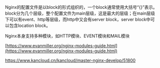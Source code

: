 Nginx的配置文件是以block的形式组织的，一个block通常使用大括号“{}”表示。block分为几个层级，整个配置文件为main层级，这是最大的层级；在main层级下可以有event、http等层级，而http中又会有server block，server block中可以包含location block。

Nginx本身支持多种模块，如HTTP模块、EVENT模块和MAIL模块

[https://www.evanmiller.org/nginx-modules-guide.html](https://www.evanmiller.org/nginx-modules-guide.html)

https://www.kancloud.cn/kancloud/master-nginx-develop/51800

